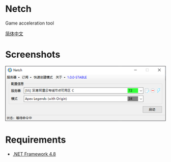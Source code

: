 # Netch
Game acceleration tool

[简体中文](docs/zh_CN/README.md)

# Screenshots
![](docs/zh_CN/screenshots/main.png)

# Requirements
- [.NET Framework 4.8](https://dotnet.microsoft.com/download/dotnet-framework/net48)